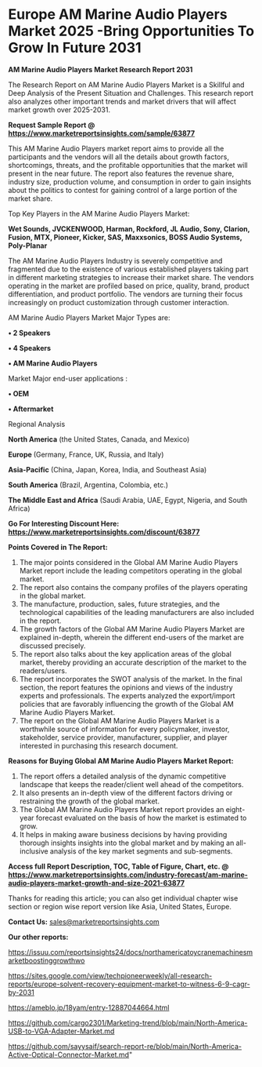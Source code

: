 # Europe AM Marine Audio Players Market 2025 -Bring Opportunities To Grow In Future 2031

<strong>AM Marine Audio Players Market Research Report 2031</strong>

The Research Report on AM Marine Audio Players Market is a Skillful and Deep Analysis of the Present Situation and Challenges. This research report also analyzes other important trends and market drivers that will affect market growth over 2025-2031.

<strong>Request Sample Report @ <a href=https://www.marketreportsinsights.com/sample/63877>https://www.marketreportsinsights.com/sample/63877</a></strong>

This AM Marine Audio Players market report aims to provide all the participants and the vendors will all the details about growth factors, shortcomings, threats, and the profitable opportunities that the market will present in the near future. The report also features the revenue share, industry size, production volume, and consumption in order to gain insights about the politics to contest for gaining control of a large portion of the market share.

Top Key Players in the AM Marine Audio Players Market:

<strong>Wet Sounds, JVCKENWOOD, Harman, Rockford, JL Audio, Sony, Clarion, Fusion, MTX, Pioneer, Kicker, SAS, Maxxsonics, BOSS Audio Systems, Poly-Planar</strong>

The AM Marine Audio Players Industry is severely competitive and fragmented due to the existence of various established players taking part in different marketing strategies to increase their market share. The vendors operating in the market are profiled based on price, quality, brand, product differentiation, and product portfolio. The vendors are turning their focus increasingly on product customization through customer interaction.

AM Marine Audio Players Market Major Types are:

<strong>• 2 Speakers

• 4 Speakers

• AM Marine Audio Players</strong>

Market Major end-user applications :

<strong>• OEM

• Aftermarket</strong>

Regional Analysis

</u><strong><b>North America</b></strong> (the United States, Canada, and Mexico)

<strong><b>Europe </b></strong>(Germany, France, UK, Russia, and Italy)

<strong><b>Asia-Pacific</b></strong> (China, Japan, Korea, India, and Southeast Asia)

<strong><b>South America</b></strong> (Brazil, Argentina, Colombia, etc.)

<strong><b>The Middle East and Africa</b></strong> (Saudi Arabia, UAE, Egypt, Nigeria, and South Africa)

<strong>Go For Interesting Discount Here: <a href=https://www.marketreportsinsights.com/discount/63877>https://www.marketreportsinsights.com/discount/63877</a></strong>

<strong>Points Covered in The Report:</strong>
<ol>
  <li>The major points considered in the Global AM Marine Audio Players Market report include the leading competitors operating in the global market.</li>
  <li>The report also contains the company profiles of the players operating in the global market.</li>
  <li>The manufacture, production, sales, future strategies, and the technological capabilities of the leading manufacturers are also included in the report.</li>
  <li>The growth factors of the Global AM Marine Audio Players Market are explained in-depth, wherein the different end-users of the market are discussed precisely.</li>
  <li>The report also talks about the key application areas of the global market, thereby providing an accurate description of the market to the readers/users.</li>
  <li>The report incorporates the SWOT analysis of the market. In the final section, the report features the opinions and views of the industry experts and professionals. The experts analyzed the export/import policies that are favorably influencing the growth of the Global AM Marine Audio Players Market.</li>
  <li>The report on the Global AM Marine Audio Players Market is a worthwhile source of information for every policymaker, investor, stakeholder, service provider, manufacturer, supplier, and player interested in purchasing this research document.</li>
</ol>
<strong>Reasons for Buying Global AM Marine Audio Players Market Report:</strong>

<ol>
  <li>The report offers a detailed analysis of the dynamic competitive landscape that keeps the reader/client well ahead of the competitors.</li>
  <li>It also presents an in-depth view of the different factors driving or restraining the growth of the global market.</li>
  <li>The Global AM Marine Audio Players Market report provides an eight-year forecast evaluated on the basis of how the market is estimated to grow.</li>
  <li>It helps in making aware business decisions by having providing thorough insights insights into the global market and by making an all-inclusive analysis of the key market segments and sub-segments.</li>
</ol>
<strong>Access full Report Description, TOC, Table of Figure, Chart, etc. @ <a href=https://www.marketreportsinsights.com/industry-forecast/am-marine-audio-players-market-growth-and-size-2021-63877>https://www.marketreportsinsights.com/industry-forecast/am-marine-audio-players-market-growth-and-size-2021-63877</a></strong>


Thanks for reading this article; you can also get individual chapter wise section or region wise report version like Asia, United States, Europe.

<strong>Contact Us:</strong>
sales@marketreportsinsights.com

<strong>Our other reports:</strong>

<a href=https://issuu.com/reportsinsights24/docs/northamericatoycranemachinesmarketboostinggrowthwo>https://issuu.com/reportsinsights24/docs/northamericatoycranemachinesmarketboostinggrowthwo</a>

<a href=https://sites.google.com/view/techpioneerweekly/all-research-reports/europe-solvent-recovery-equipment-market-to-witness-6-9-cagr-by-2031>https://sites.google.com/view/techpioneerweekly/all-research-reports/europe-solvent-recovery-equipment-market-to-witness-6-9-cagr-by-2031</a>

<a href=https://ameblo.jp/18yam/entry-12887044664.html>https://ameblo.jp/18yam/entry-12887044664.html</a>

<a href=https://github.com/cargo2301/Marketing-trend/blob/main/North-America-USB-to-VGA-Adapter-Market.md>https://github.com/cargo2301/Marketing-trend/blob/main/North-America-USB-to-VGA-Adapter-Market.md</a>

<a href=https://github.com/sayysaif/search-report-re/blob/main/North-America-Active-Optical-Connector-Market.md>https://github.com/sayysaif/search-report-re/blob/main/North-America-Active-Optical-Connector-Market.md</a>"
